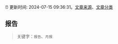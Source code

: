 :alarm_clock: 更新时间: 2024-07-15 09:36:31。[文章来源](/README.md)、[文章分类](/TAGS.md)

## 报告


> 关键字：`报告`、`月报`



